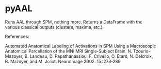 # pyAAL
Runs AAL through SPM, nothing more. Returns a DataFrame with the various classical outputs (clusters, maxima, etc.).


References:

Automated Anatomical Labeling of Activations in SPM Using a Macroscopic Anatomical Parcellation of the MNI MRI Single-Subject Brain. N. Tzourio-Mazoyer, B. Landeau, D. Papathanassiou, F. Crivello, O. Etard, N. Delcroix, B. Mazoyer, and M. Joliot. NeuroImage 2002. 15 :273-289
